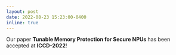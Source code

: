 ```yaml
---
layout: post
date: 2022-08-23 15:23:00-0400
inline: true
---
```


Our paper <strong>Tunable Memory Protection for Secure NPUs </strong> has been accepted at <strong>ICCD-2022</strong>!


